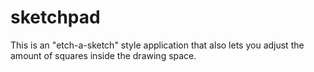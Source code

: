 # sketchpad
This is an "etch-a-sketch" style application that also lets you adjust the amount of squares inside the drawing space.